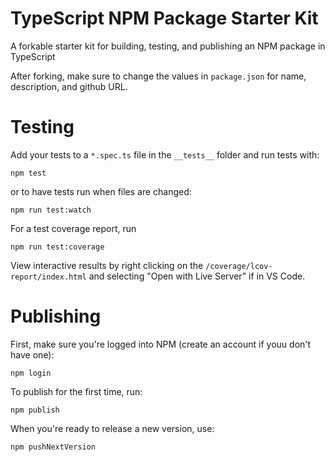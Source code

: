 # TypeScript NPM Package Starter Kit
A forkable starter kit for building, testing, and publishing an NPM package in TypeScript

After forking, make sure to change the values in `package.json` for name, description, and github URL.

# Testing

Add your tests to a `*.spec.ts` file in the `__tests__` folder and run tests with:
```
npm test
```
or to have tests run when files are changed:
```
npm run test:watch 
```
For a test coverage report, run
```
npm run test:coverage
```
View interactive results by right clicking on the `/coverage/lcov-report/index.html` and selecting "Open with Live Server" if in VS Code.

# Publishing

First, make sure you're logged into NPM (create an account if youu don't have one):
```
npm login
```

To publish for the first time, run:
```
npm publish
```

When you're ready to release a new version, use:
```
npm pushNextVersion
```
